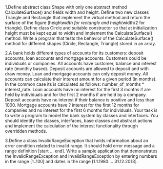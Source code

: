 1.Define abstract class Shape with only one abstract method CalculateSurface() and fields width and height. Define two new classes Triangle and Rectangle that implement the virtual method and return the surface of the figure (height*width for rectangle and height*width/2 for triangle). Define class Circle and suitable constructor so that at initialization height must be kept equal to width and implement the CalculateSurface() method. Write a program that tests the behavior of  the CalculateSurface() method for different shapes (Circle, Rectangle, Triangle) stored in an array.

2.A bank holds different types of accounts for its customers: deposit accounts, loan accounts and mortgage accounts. Customers could be individuals or companies. 
All accounts have customer, balance and interest rate (monthly based). Deposit accounts are allowed to deposit and with draw money. Loan and mortgage accounts can only deposit money.
All accounts can calculate their interest amount for a given period (in months). In the common case its is calculated as follows: number_of_months * interest_rate.
Loan accounts have no interest for the first 3 months if are held by individuals and for the first 2 months if are held by a company.
Deposit accounts have no interest if their balance is positive and less than 1000.
Mortgage accounts have ? interest for the first 12 months for companies and no interest for the first 6 months for individuals.
Your task is to write a program to model the bank system by classes and interfaces. You should identify the classes, interfaces, base classes and abstract actions and implement the calculation of the interest functionality through overridden methods.

3.Define a class InvalidRangeException<T> that holds information about an error condition related to invalid range. It should hold error message and a range definition [start … end].
Write a sample application that demonstrates the InvalidRangeException<int> and InvalidRangeException<DateTime> by entering numbers in the range [1..100] and dates in the range [1.1.1980 … 31.12.2013].
